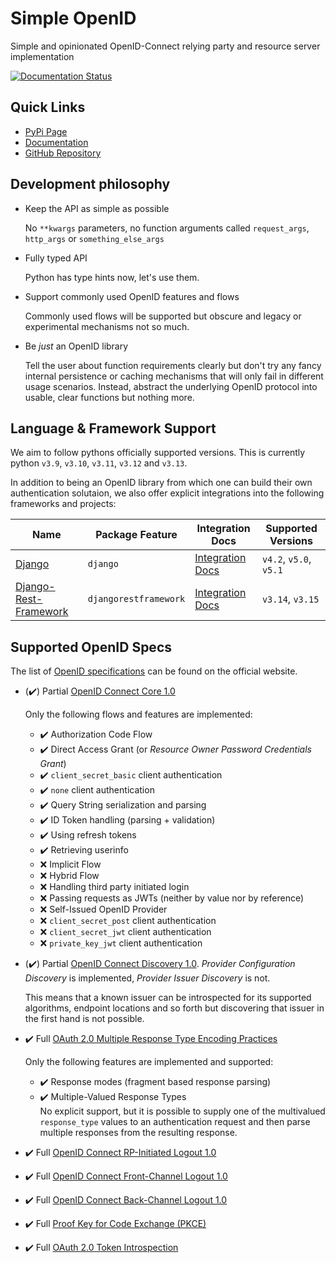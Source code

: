 # Simple OpenID

Simple and opinionated OpenID-Connect relying party and resource server implementation

[![Documentation Status](https://readthedocs.org/projects/simple-openid-connect/badge/?version=latest)](https://simple-openid-connect.readthedocs.io/en/latest/?badge=latest)

## Quick Links

- [PyPi Page](https://pypi.org/project/simple_openid_connect/)
- [Documentation](https://simple-openid-connect.readthedocs.io/en/stable/)
- [GitHub Repository](https://github.com/fsinfuhh/py_simple_openid_connect)


## Development philosophy

- Keep the API as simple as possible

  No `**kwargs` parameters, no function arguments called `request_args`, `http_args` or `something_else_args`

- Fully typed API

  Python has type hints now, let's use them.

- Support commonly used OpenID features and flows

  Commonly used flows will be supported but obscure and legacy or experimental mechanisms not so much.

- Be *just* an OpenID library

  Tell the user about function requirements clearly but don't try any fancy internal persistence or caching mechanisms that will only fail in different usage scenarios.
  Instead, abstract the underlying OpenID protocol into usable, clear functions but nothing more.


## Language & Framework Support

We aim to follow pythons officially supported versions. This is currently python `v3.9`, `v3.10`, `v3.11`, `v3.12` and `v3.13`.

In addition to being an OpenID library from which one can build their own authentication solutaion, we also offer explicit integrations into the following frameworks and projects:

| Name                                                            | Package Feature       | Integration Docs                                                                                   | Supported Versions     |
|-----------------------------------------------------------------|-----------------------|----------------------------------------------------------------------------------------------------|------------------------|
| [Django](https://www.djangoproject.com/)                        | `django`              | [Integration Docs](https://simple-openid-connect.readthedocs.io/en/stable/django-integration.html) | `v4.2`, `v5.0`, `v5.1` |
| [Django-Rest-Framework](https://www.django-rest-framework.org/) | `djangorestframework` | [Integration Docs](https://simple-openid-connect.readthedocs.io/en/stable/drf-integration.html)    | `v3.14`, `v3.15`       |



## Supported OpenID Specs

The list of [OpenID specifications](https://openid.net/developers/specs/) can be found on the official website.

- (✔️) Partial [OpenID Connect Core 1.0](https://openid.net/specs/openid-connect-core-1_0.html)

  Only the following flows and features are implemented:
  - ✔️ Authorization Code Flow
  - ✔️ Direct Access Grant (or *Resource Owner Password Credentials Grant*)
  - ✔️ `client_secret_basic` client authentication
  - ✔️ `none` client authentication
  - ✔️ Query String serialization and parsing
  - ✔️ ID Token handling (parsing + validation)
  - ✔️ Using refresh tokens
  - ✔️ Retrieving userinfo
  - ❌ Implicit Flow
  - ❌ Hybrid Flow
  - ❌ Handling third party initiated login
  - ❌ Passing requests as JWTs (neither by value nor by reference)
  - ❌ Self-Issued OpenID Provider
  - ❌ `client_secret_post` client authentication
  - ❌ `client_secret_jwt` client authentication
  - ❌ `private_key_jwt` client authentication

- (✔️) Partial [OpenID Connect Discovery 1.0](https://openid.net/specs/openid-connect-discovery-1_0.html).
  *Provider Configuration Discovery* is implemented, *Provider Issuer Discovery* is not.

  This means that a known issuer can be introspected for its supported algorithms, endpoint locations and so forth but discovering that issuer in the first hand is not possible.

- ✔️ Full [OAuth 2.0 Multiple Response Type Encoding Practices](https://openid.net/specs/oauth-v2-multiple-response-types-1_0.html)

  Only the following features are implemented and supported:
  - ✔️  Response modes (fragment based response parsing)
  - ✔️  Multiple-Valued Response Types <br>
    No explicit support, but it is possible to supply one of the multivalued `response_type` values to an authentication request and then parse multiple responses from the resulting response.

- ✔️ Full [OpenID Connect RP-Initiated Logout 1.0](https://openid.net/specs/openid-connect-rpinitiated-1_0.html)

- ✔️ Full [OpenID Connect Front-Channel Logout 1.0](https://openid.net/specs/openid-connect-frontchannel-1_0.html)

- ✔️ Full [OpenID Connect Back-Channel Logout 1.0](https://openid.net/specs/openid-connect-backchannel-1_0.html)

- ✔️ Full [Proof Key for Code Exchange (PKCE)](https://www.rfc-editor.org/rfc/rfc7636)

- ✔️ Full [OAuth 2.0 Token Introspection](https://www.rfc-editor.org/rfc/rfc7662)
